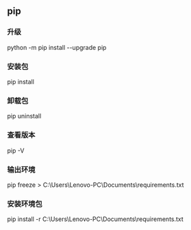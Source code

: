 ## pip
### 升级
python -m pip install --upgrade pip
### 安装包
pip install
### 卸载包
pip uninstall
### 查看版本
pip -V
### 输出环境
pip freeze > C:\Users\Lenovo-PC\Documents\requirements.txt
### 安装环境包
pip install -r C:\Users\Lenovo-PC\Documents\requirements.txt



